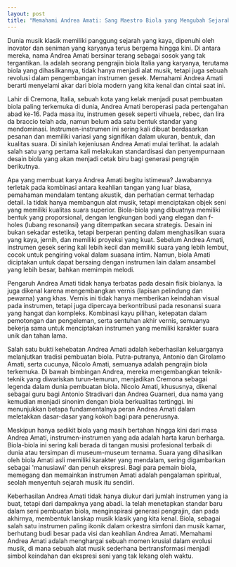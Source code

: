 ```yaml
---
layout: post
title: "Memahami Andrea Amati: Sang Maestro Biola yang Mengubah Sejarah Musik"
---
```


Dunia musik klasik memiliki panggung sejarah yang kaya, dipenuhi oleh inovator dan seniman yang karyanya terus bergema hingga kini. Di antara mereka, nama Andrea Amati bersinar terang sebagai sosok yang tak tergantikan. Ia adalah seorang pengrajin biola Italia yang karyanya, terutama biola yang dihasilkannya, tidak hanya menjadi alat musik, tetapi juga sebuah revolusi dalam pengembangan instrumen gesek. Memahami Andrea Amati berarti menyelami akar dari biola modern yang kita kenal dan cintai saat ini.

Lahir di Cremona, Italia, sebuah kota yang kelak menjadi pusat pembuatan biola paling terkemuka di dunia, Andrea Amati beroperasi pada pertengahan abad ke-16. Pada masa itu, instrumen gesek seperti vihuela, rebec, dan lira da braccio telah ada, namun belum ada satu bentuk standar yang mendominasi. Instrumen-instrumen ini sering kali dibuat berdasarkan pesanan dan memiliki variasi yang signifikan dalam ukuran, bentuk, dan kualitas suara. Di sinilah kejeniusan Andrea Amati mulai terlihat. Ia adalah salah satu yang pertama kali melakukan standardisasi dan penyempurnaan desain biola yang akan menjadi cetak biru bagi generasi pengrajin berikutnya.

Apa yang membuat karya Andrea Amati begitu istimewa? Jawabannya terletak pada kombinasi antara keahlian tangan yang luar biasa, pemahaman mendalam tentang akustik, dan perhatian cermat terhadap detail. Ia tidak hanya membangun alat musik, tetapi menciptakan objek seni yang memiliki kualitas suara superior. Biola-biola yang dibuatnya memiliki bentuk yang proporsional, dengan lengkungan bodi yang elegan dan f-holes (lubang resonansi) yang ditempatkan secara strategis. Desain ini bukan sekadar estetika, tetapi berperan penting dalam menghasilkan suara yang kaya, jernih, dan memiliki proyeksi yang kuat. Sebelum Andrea Amati, instrumen gesek sering kali lebih kecil dan memiliki suara yang lebih lembut, cocok untuk pengiring vokal dalam suasana intim. Namun, biola Amati diciptakan untuk dapat bersaing dengan instrumen lain dalam ansambel yang lebih besar, bahkan memimpin melodi.

Pengaruh Andrea Amati tidak hanya terbatas pada desain fisik biolanya. Ia juga dikenal karena mengembangkan vernis (lapisan pelindung dan pewarna) yang khas. Vernis ini tidak hanya memberikan keindahan visual pada instrumen, tetapi juga dipercaya berkontribusi pada resonansi suara yang hangat dan kompleks. Kombinasi kayu pilihan, ketepatan dalam pemotongan dan pengeleman, serta sentuhan akhir vernis, semuanya bekerja sama untuk menciptakan instrumen yang memiliki karakter suara unik dan tahan lama.

Salah satu bukti kehebatan Andrea Amati adalah keberhasilan keluarganya melanjutkan tradisi pembuatan biola. Putra-putranya, Antonio dan Girolamo Amati, serta cucunya, Nicolo Amati, semuanya adalah pengrajin biola terkemuka. Di bawah bimbingan Andrea, mereka mengembangkan teknik-teknik yang diwariskan turun-temurun, menjadikan Cremona sebagai legenda dalam dunia pembuatan biola. Nicolo Amati, khususnya, dikenal sebagai guru bagi Antonio Stradivari dan Andrea Guarneri, dua nama yang kemudian menjadi sinonim dengan biola berkualitas tertinggi. Ini menunjukkan betapa fundamentalnya peran Andrea Amati dalam meletakkan dasar-dasar yang kokoh bagi para penerusnya.

Meskipun hanya sedikit biola yang masih bertahan hingga kini dari masa Andrea Amati, instrumen-instrumen yang ada adalah harta karun berharga. Biola-biola ini sering kali berada di tangan musisi profesional terbaik di dunia atau tersimpan di museum-museum ternama. Suara yang dihasilkan oleh biola Amati asli memiliki karakter yang mendalam, sering digambarkan sebagai 'manusiawi' dan penuh ekspresi. Bagi para pemain biola, memegang dan memainkan instrumen Amati adalah pengalaman spiritual, seolah menyentuh sejarah musik itu sendiri.

Keberhasilan Andrea Amati tidak hanya diukur dari jumlah instrumen yang ia buat, tetapi dari dampaknya yang abadi. Ia telah menetapkan standar baru dalam seni pembuatan biola, menginspirasi generasi pengrajin, dan pada akhirnya, membentuk lanskap musik klasik yang kita kenal. Biola, sebagai salah satu instrumen paling ikonik dalam orkestra simfoni dan musik kamar, berhutang budi besar pada visi dan keahlian Andrea Amati. Memahami Andrea Amati adalah menghargai sebuah momen krusial dalam evolusi musik, di mana sebuah alat musik sederhana bertransformasi menjadi simbol keindahan dan ekspresi seni yang tak lekang oleh waktu.
